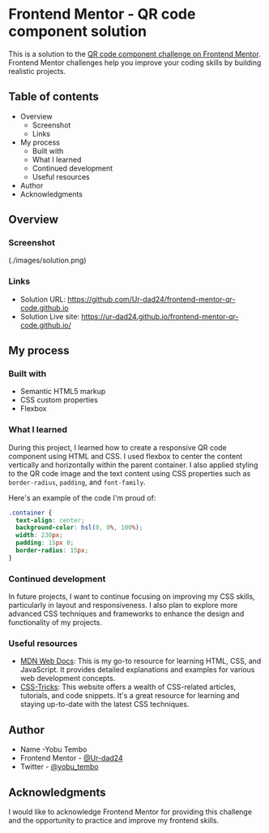 # Frontend Mentor - QR code component solution

This is a solution to the [QR code component challenge on Frontend Mentor](https://www.frontendmentor.io/challenges/qr-code-component-iux_sIO_H). Frontend Mentor challenges help you improve your coding skills by building realistic projects. 

## Table of contents

- Overview
  - Screenshot
  - Links
- My process
  - Built with
  - What I learned
  - Continued development
  - Useful resources
- Author
- Acknowledgments

## Overview

### Screenshot

(./images/solution.png)

### Links

- Solution URL: https://github.com/Ur-dad24/frontend-mentor-qr-code.github.io
- Solution Live site:  https://ur-dad24.github.io/frontend-mentor-qr-code.github.io/

## My process

### Built with

- Semantic HTML5 markup
- CSS custom properties
- Flexbox

### What I learned

During this project, I learned how to create a responsive QR code component using HTML and CSS. I used flexbox to center the content vertically and horizontally within the parent container. I also applied styling to the QR code image and the text content using CSS properties such as `border-radius`, `padding`, and `font-family`. 

Here's an example of the code I'm proud of:

```css
.container {
  text-align: center;
  background-color: hsl(0, 0%, 100%);
  width: 230px;
  padding: 15px 0;
  border-radius: 15px;
}
```

### Continued development

In future projects, I want to continue focusing on improving my CSS skills, particularly in layout and responsiveness. I also plan to explore more advanced CSS techniques and frameworks to enhance the design and functionality of my projects.

### Useful resources

- [MDN Web Docs](https://developer.mozilla.org/): This is my go-to resource for learning HTML, CSS, and JavaScript. It provides detailed explanations and examples for various web development concepts.
- [CSS-Tricks](https://css-tricks.com/): This website offers a wealth of CSS-related articles, tutorials, and code snippets. It's a great resource for learning and staying up-to-date with the latest CSS techniques.

## Author

- Name -Yobu Tembo
- Frontend Mentor - [@Ur-dad24](https://www.frontendmentor.io/profile/Ur-dad24)
- Twitter - [@yobu_tembo](https://www.twitter.com/yobu_tembo)

## Acknowledgments

I would like to acknowledge Frontend Mentor for providing this challenge and the opportunity to practice and improve my frontend skills.